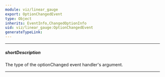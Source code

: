 ```yaml
---
module: viz/linear_gauge
export: OptionChangedEvent
type: Object
inherits: EventInfo,ChangedOptionInfo
uid: viz/linear_gauge:OptionChangedEvent
generateTypeLink: 
---
```

---
##### shortDescription
The type of the optionChanged event handler's argument.

---
<!-- Description goes here -->